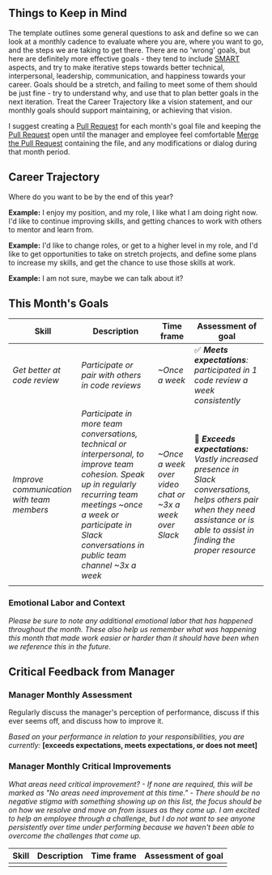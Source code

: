 ## Things to Keep in Mind
The template outlines some general questions to ask and define so we can look at a monthly cadence to evaluate where you are, where you want to go, and the steps we are taking to get there. There are no 'wrong' goals, but here are definitely more effective goals - they tend to include [SMART](https://www.mindtools.com/pages/article/smart-goals.htm) aspects, and try to make iterative steps towards better technical, interpersonal, leadership, communication, and happiness towards your career. Goals should be a stretch, and failing to meet some of them should be just fine - try to understand why, and use that to plan better goals in the next iteration. Treat the Career Trajectory like a vision statement, and our monthly goals should support maintaining, or achieving that vision.

I suggest creating a [Pull Request](https://help.github.com/articles/about-pull-requests/) for each month's goal file and keeping the [Pull Request](https://help.github.com/articles/about-pull-requests/) open until the manager and employee feel comfortable [Merge the Pull Request](https://help.github.com/articles/merging-a-pull-request/) containing the file, and any modifications or dialog during that month period.

## Career Trajectory
Where do you want to be by the end of this year? 

**Example:** I enjoy my position, and my role, I like what I am doing right now. I'd like to continue improving skills, and getting chances to work with others to mentor and learn from.

**Example:** I'd like to change roles, or get to a higher level in my role, and I'd like to get opportunities to take on stretch projects, and define some plans to increase my skills, and get the chance to use those skills at work. 

**Example:** I am not sure, maybe we can talk about it?

## This Month's Goals
| Skill | Description | Time frame | Assessment of goal |
|---|---|---|---|
| _Get better at code review_ | _Participate or pair with others in code reviews_ | _~Once a week_ |  ✅ _**Meets expectations**: participated in 1 code review a week consistently_ |
| _Improve communication with team members_ | _Participate in more team conversations, technical or interpersonal, to improve team cohesion. Speak up in regularly recurring team meetings ~once a week or participate in Slack conversations in public team channel ~3x a week_ | _~Once a week over video chat or ~3x a week over Slack_ | 🍰  _**Exceeds expectations:** Vastly increased presence in Slack conversations, helps others pair when they need assistance or is able to assist in finding the proper resource_ |
|  |  |  |  |

### Emotional Labor and Context
_Please be sure to note any additional emotional labor that has happened throughout the month. These also help us remember what was happening this month that made work easier or harder than it should have been when we reference this in the future._

## Critical Feedback from Manager
### Manager Monthly Assessment
Regularly discuss the manager's perception of performance, discuss if this ever seems off, and discuss how to improve it.

_Based on your performance in relation to your responsibilities, you are currently:_ **[exceeds expectations, meets expectations, or does not meet]**

### Manager Monthly Critical Improvements

_What areas need critical improvement? - If none are required, this will be marked as "No areas need improvement at this time." - There should be no negative stigma with something showing up on this list, the focus should be on how we resolve and move on from issues as they come up. I am excited to help an employee through a challenge, but I do not want to see anyone persistently over time under performing because we haven't been able to overcome the challenges that come up._

| Skill | Description | Time frame | Assessment of goal |
|---|---|---|---|
|  |  |  |  |
